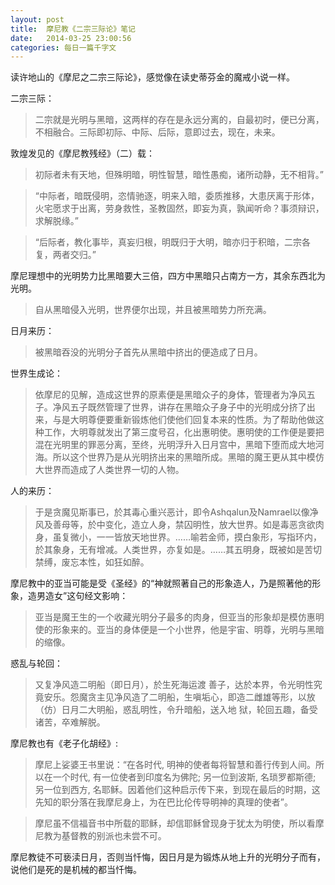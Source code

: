 ```yaml
---
layout: post
title:  摩尼教《二宗三际论》笔记
date:   2014-03-25 23:00:56
categories: 每日一篇千字文 
---
```


读许地山的《摩尼之二宗三际论》，感觉像在读史蒂芬金的魔戒小说一样。

二宗三际：
>二宗就是光明与黑暗，这两样的存在是永远分离的，自最初时，便已分离，不相融合。三际即初际、中际、后际，意即过去，现在，未来。

敦煌发见的《摩尼教残经》（二）载：
>初际者未有天地，但殊明暗，明性智慧，暗性愚痴，诸所动静，无不相背。”

>“中际者，暗既侵明，恣情驰逐，明来入暗，委质推移，大患厌离于形体，火宅愿求于出离，劳身救性，圣教固然，即妄为真，孰闻听命？事须辩识，求解脱缘。”

>“后际者，教化事毕，真妄归根，明既归于大明，暗亦归于积暗，二宗各复，两者交归。”

摩尼理想中的光明势力比黑暗要大三倍，四方中黑暗只占南方一方，其余东西北为光明。
>自从黑暗侵入光明，世界便尔出现，并且被黑暗势力所充满。

日月来历：
>被黑暗吞没的光明分子首先从黑暗中挤出的便造成了日月。

世界生成论：
>依摩尼的见解，造成这世界的原素便是黑暗众子的身体，管理者为净风五子。净风五子既然管理了世界，讲存在黑暗众子身子中的光明成分挤了出来，与是大明尊便要重新锻炼他们使他们回复本来的性质。为了帮助他做这种工作，大明尊就发出了第三度号召，化出惠明使。惠明使的工作便是要把混在光明里的罪恶分离，至终，光明浮升入日月宫中，黑暗下堕而成大地河海。所以这个世界乃是从光明挤出来的黑暗所成。黑暗的魔王更从其中模仿大世界而造成了人类世界一切的人物。

人的来历：
>于是贪魔见斯事已，於其毒心重兴恶计，即令Ashqalun及Namrael以像净风及善母等，於中变化，造立人身，禁囚明性，放大世界。如是毒恶贪欲肉身，虽复微小，一一皆放天地世界。……喻若金师，摸白象形，写指环内，於其象身，无有增减。人类世界，亦复如是。……其五明身，既被如是苦切禁缚，废忘本性，如狂如醉。

摩尼教中的亚当可能是受《圣经》的“神就照著自己的形象造人，乃是照著他的形象，造男造女”这句经文影响：
>亚当是魔王生的一个收藏光明分子最多的肉身，但亚当的形象却是模仿惠明使的形象来的。亚当的身体便是一个小世界，他是宇宙、明尊，光明与黑暗的缩像。

惑乱与轮回：
>又复净风造二明船（即日月），於生死海运渡 善子，达於本界，令光明性究竟安乐。怨魔贪主见净风造了二明船，生嗔垢心，即造二雌雄等形，以放（仿）日月二大明船，惑乱明性，令升暗船，送入地 狱，轮回五趣，备受诸苦，卒难解脱。

摩尼教也有《老子化胡经》:
>摩尼上娑婆王书里说：“在各时代, 明神的使者每将智慧和善行传到人间。所以在一个时代, 有一位使者到印度名为佛陀; 另一位到波斯, 名琐罗都斯德; 另一位到西方, 名耶稣。因着他们这种启示传下来，到现在最后的时期，这先知的职分落在我摩尼身上，为在巴比伦传导明神的真理的使者”。

>摩尼虽不信福音书中所载的耶稣，却信耶稣曾现身于犹太为明使，所以看摩尼教为基督教的别派也未尝不可。

摩尼教徒不可亵渎日月，否则当忏悔，因日月是为锻炼从地上升的光明分子而有，说他们是死的是机械的都当忏悔。